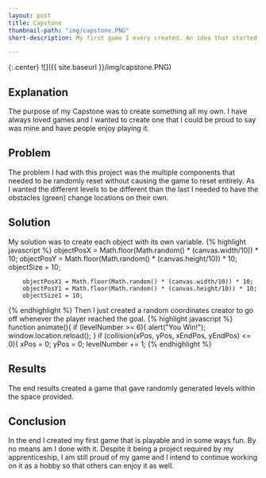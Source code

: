 ```yaml
---
layout: post
title: Capstone
thumbnail-path: "img/capstone.PNG"
short-description: My first game I every created. An idea that started from pong to a game all its own.

---
```


{:.center}
![]({{ site.baseurl }}/img/capstone.PNG)

## Explanation

The purpose of my Capstone was to create something all my own. I have always loved games and I wanted to create one that I could be proud to say was mine and have people enjoy playing it. 

## Problem

The problem I had with this project was the multiple components that needed to be randomly reset without causing the game to reset entirely. As I wanted the different levels to be different than the last I needed to have the obstacles (green) change locations on their own.

## Solution

My solution was to create each object with its own variable. 
{% highlight javascript %}
        objectPosX = Math.floor(Math.random() * (canvas.width/10)) * 10;
        objectPosY = Math.floor(Math.random() * (canvas.height/10)) * 10;
        objectSize = 10;

        objectPosX1 = Math.floor(Math.random() * (canvas.width/10)) * 10;
        objectPosY1 = Math.floor(Math.random() * (canvas.height/10)) * 10;
        objectSize1 = 10;
{% endhighlight %}
Then I just created a random coordinates creator to go off whenever the player reached the goal.
{% highlight javascript %}
    function animate(){
    if (levelNumber >= 6){
        alert("You Win!");
        window.location.reload();
    }
    if (collision(xPos, yPos, xEndPos, yEndPos) <= 0){
        xPos = 0;
        yPos = 0;
        levelNumber += 1;
{% endhighlight %}

## Results

The end results created a game that gave randomly generated levels within the space provided.

## Conclusion

In the end I created my first game that is playable and in some ways fun. By no means am I done with it. Despite it being a project required by my apprenticeship, I am still proud of my game and I intend to continue working on it as a hobby so that others can enjoy it as well.